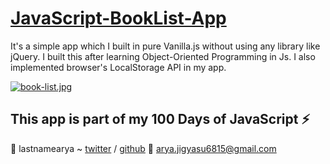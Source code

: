 # [JavaScript-BookList-App](https://lastnamearya.github.io/JavaScript-BookList-App/)
It's a simple app which I built in pure Vanilla.js without using any library like jQuery. I built this after learning Object-Oriented Programming in Js. I also implemented browser's LocalStorage API in my app.

[![book-list.jpg](https://user-images.githubusercontent.com/6664187/38760092-04346cd6-3f97-11e8-8f5b-c586ec5afd33.jpg)](https://lastnamearya.github.io/JavaScript-BookList-App/)

## This app is part of my 100 Days of JavaScript :zap:


:tada: lastnamearya ~ [twitter](https://twitter.com/lastnamearya) / [github](https://github.com/lastnamearya)
:email: arya.jigyasu6815@gmail.com
